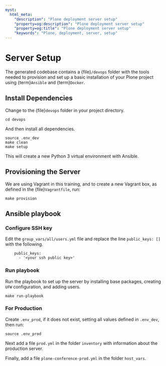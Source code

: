 ```yaml
---
myst:
  html_meta:
    "description": "Plone deployment server setup"
    "property=og:description": "Plone deployment server setup"
    "property=og:title": "Plone deployment server setup"
    "keywords": "Plone, deployment, server, setup"
---
```


# Server Setup

The generated codebase contains a {file}`/devops` folder with the tools needed to provision and set up a basic installation of your Plone project using {term}`Ansible` and {term}`Docker`.

## Install Dependencies

Change to the {file}`devops` folder in your project directory.

```shell
cd devops
```

And then install all dependencies.

```shell
source .env_dev
make clean
make setup
```

This will create a new Python 3 virtual environment with Ansible.

## Provisioning the Server

We are using Vagrant in this training, and to create a new Vagrant box, as defined in the {file}`Vagrantfile`, run:

```shell
make provision
```

## Ansible playbook

### Configure SSH key

Edit the `group_vars/all/users.yml` file and replace the line `public_keys: []` with the following.

```{code-block} yaml
    public_keys:
      - '<your ssh public key>'
```
### Run playbook

Run the playbook to set up the server by installing base packages, creating `UFW` configuration, and adding users.

```shell
make run-playbook
```

### For Production

Create `.env_prod`, if it does not exist, setting all values defined in `.env_dev`, then run:

```shell
source .env_prod
```

Next add a file `prod.yml` in the folder `inventory` with information about the production server.

Finally, add a file `plone-conference-prod.yml` in the folder `host_vars`.
